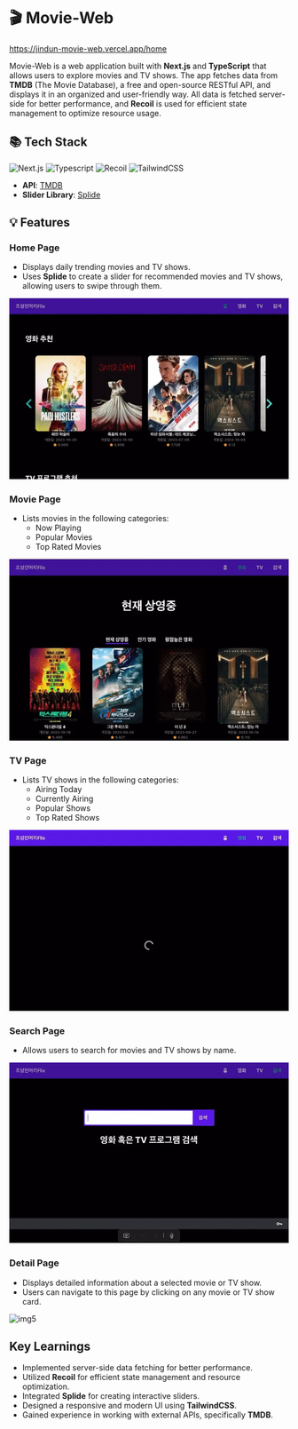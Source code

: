 # 🎬 Movie-Web

https://jindun-movie-web.vercel.app/home

Movie-Web is a web application built with **Next.js** and **TypeScript** that allows users to explore movies and TV shows. The app fetches data from **TMDB** (The Movie Database), a free and open-source RESTful API, and displays it in an organized and user-friendly way. All data is fetched server-side for better performance, and **Recoil** is used for efficient state management to optimize resource usage.

## 📚 Tech Stack

![Next.js](https://img.shields.io/badge/Next.js-000000?style=for-the-badge&logo=next.js&logoColor=white)
![Typescript](https://img.shields.io/badge/Typescript-3178C6?style=for-the-badge&logo=typescript&logoColor=white)
![Recoil](https://img.shields.io/badge/Recoil-3578E5?style=for-the-badge&logo=recoil&logoColor=white)
![TailwindCSS](https://img.shields.io/badge/TailwindCSS-06B6D4?style=for-the-badge&logo=tailwindcss&logoColor=white)

- **API**: [TMDB](https://developer.themoviedb.org/)
- **Slider Library**: [Splide](https://splidejs.com/)

## 💡 Features

### **Home Page**

- Displays daily trending movies and TV shows.
- Uses **Splide** to create a slider for recommended movies and TV shows, allowing users to swipe through them.

![img1](./readmeImg/1.webp)

### **Movie Page**

- Lists movies in the following categories:
  - Now Playing
  - Popular Movies
  - Top Rated Movies

![img2](./readmeImg/2.webp)

### **TV Page**

- Lists TV shows in the following categories:
  - Airing Today
  - Currently Airing
  - Popular Shows
  - Top Rated Shows

![img3](./readmeImg/3.webp)

### **Search Page**

- Allows users to search for movies and TV shows by name.

![img4](./readmeImg/4.webp)

### **Detail Page**

- Displays detailed information about a selected movie or TV show.
- Users can navigate to this page by clicking on any movie or TV show card.

![img5](./readmeImg/5.webp)

## Key Learnings

- Implemented server-side data fetching for better performance.
- Utilized **Recoil** for efficient state management and resource optimization.
- Integrated **Splide** for creating interactive sliders.
- Designed a responsive and modern UI using **TailwindCSS**.
- Gained experience in working with external APIs, specifically **TMDB**.
